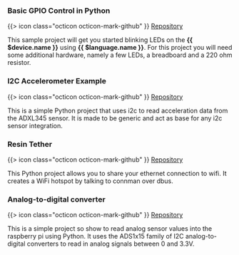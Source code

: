 ### Basic GPIO Control in Python

{{> icon class="octicon octicon-mark-github" }}
[Repository](https://github.com/resin-io-projects/resin-rpi-gpio-sample-with-python)

This sample project will get you started blinking LEDs on the **{{ $device.name }}** using **{{ $language.name }}**. For this project you will need some additional hardware, namely a few LEDs, a breadboard and a 220 ohm resistor.

### I2C Accelerometer Example

{{> icon class="octicon octicon-mark-github" }}
[Repository](https://github.com/resin-io-playground/i2c-python)

This is a simple Python project that uses i2c to read acceleration data from the ADXL345 sensor. It is made to be generic and act as base for any i2c sensor integration.

### Resin Tether

{{> icon class="octicon octicon-mark-github" }}
[Repository](https://github.com/petrosagg/resin-tether)

This Python project allows you to share your ethernet connection to wifi. It creates a WiFi hotspot by talking to connman over dbus.

### Analog-to-digital converter

{{> icon class="octicon octicon-mark-github" }}
[Repository](https://github.com/resin-io-projects/resin-rpi-py-ADC.git)

This is a simple project so show to read analog sensor values into the raspberry pi using Python. It uses the ADS1x15 family of I2C analog-to-digital converters to read in analog signals between 0 and 3.3V.
